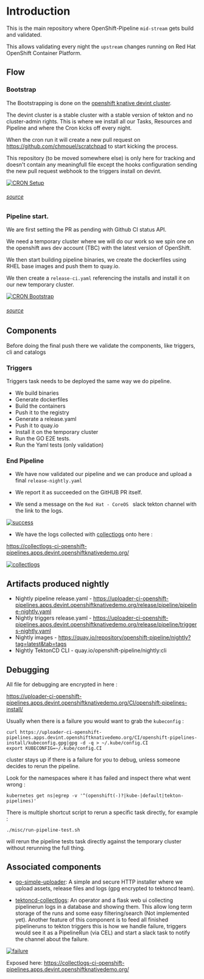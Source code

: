 # Introduction

This is the main repository where OpenShift-Pipeline `mid-stream` gets build and validated.

This allows validating every night the `upstream` changes running on Red Hat
OpenShift Container Platform.

## Flow

### Bootstrap

The Bootstrapping is done on the [openshift knative devint
cluster](https://github.com/openshift-knative/cluster-devint).

The devint cluster is a stable cluster with a stable version of tekton and no
cluster-admin rights. This is where we install all our Tasks, Resources and
Pipeline and where the Cron kicks off every night.

When the cron run it will create a new pull request on https://github.com/chmouel/scratchpad to start kicking the process.

This repository (to be moved somewhere else) is only here for tracking and
doesn't contain any meaningfull file except the hooks configuration sending the
new pull request webhook to the triggers install on devint.

[![CRON Setup](docs/images/cron-start.png)](docs/images/cron-start.png)

###### [source](docs/diagrams/cron-start.plantuml)

### Pipeline start.

We are first setting the PR as pending with Github CI status API.

We need a temporary cluster where we will do our work so we spin one on the
openshift aws dev account (TBC) with the latest version of OpenShift.

We then start building pipeline binaries, we create the
dockerfiles using RHEL base images and push them to quay.io.

We then create a `release-ci.yaml` referencing the installs and install it on
our new temporary cluster.

[![CRON Bootstrap](docs/images/pipeline-cibootstrap.png)](docs/images/pipeline-cibootstrap.png)

###### [source](docs/diagrams/pipeline-cibootstrap.plantuml)

## Components

Before doing the final push there we validate the components, like triggers, cli and catalogs

### Triggers

Triggers task needs to be deployed the same way we do pipeline.

- We build binaries
- Generate dockerfiles
- Build the containers
- Push it to the registry
- Generate a release.yaml
- Push it to quay.io
- Install it on the temporary cluster
- Run the GO E2E tests.
- Run the Yaml tests (only validation)

### End Pipeline

* We have now validated our pipeline and we can produce and upload a final
 `release-nightly.yaml`

* We report it as succeeded on the GitHUB PR itself.

* We send a message on the `Red Hat - CoreOS ` slack tekton channel with the
  link to the logs.

[![success](docs/images/success.png)](docs/images/success.png)

* We have the logs collected with [collectlogs](https://github.com/chmouel/tektoncd-collectlogs/) onto here :

https://collectlogs-ci-openshift-pipelines.apps.devint.openshiftknativedemo.org/

[![collectlogs](docs/images/collectlogs-screenshot.png)](docs/images/collectlogs-screenshot.png)

## Artifacts produced nightly

* Nightly pipeline release.yaml - https://uploader-ci-openshift-pipelines.apps.devint.openshiftknativedemo.org/release/pipeline/pipeline-nightly.yaml
* Nightly triggers release.yaml - https://uploader-ci-openshift-pipelines.apps.devint.openshiftknativedemo.org/release/pipeline/triggers-nightly.yaml
* Nightly images - https://quay.io/repository/openshift-pipeline/nightly?tag=latest&tab=tags
* Nightly TektonCD CLI - quay.io/openshift-pipeline/nightly:cli

## Debugging

All file for debugging are encrypted in here :

https://uploader-ci-openshift-pipelines.apps.devint.openshiftknativedemo.org/CI/openshift-pipelines-install/

Usually when there is a failure you would want to grab the `kubeconfig` :

```
curl https://uploader-ci-openshift-pipelines.apps.devint.openshiftknativedemo.org/CI/openshift-pipelines-install/kubeconfig.gpg|gpg -d -q > ~/.kube/config.CI
export KUBECONFIG=~/.kube/config.CI
```

cluster stays up if there is a failure for you to debug, unless someone decides
to rerun the pipeline.

Look for the namespaces where it has failed and inspect there what went wrong :

```
kubernetes get ns|egrep -v '^(openshift(-)?|kube-|default|tekton-pipelines)'
```

There is multiple shortcut script to rerun a specific task directly, for example :

```
./misc/run-pipeline-test.sh
```

will rerun the pipeline tests task directly against the temporary cluster
without rerunning the full thing.

## Associated components

* [go-simple-uploader](https://github.com/chmouel/go-simple-uploader): A simple
and secure HTTP installer where we upload assets, release files and logs
(gpg encrypted to tektoncd team).

* [tektoncd-collectlogs](https://github.com/chmouel/tektoncd-collectlogs/): An
operator and a flask web ui collecting pipelinerun logs in a database and
showing them. This allow long term storage of the runs and some easy
filtering/search (Not implemented yet). Another feature of this component is to
feed all finished pipelineruns to tekton triggers this is how we handle failure,
triggers would see it as a PipelineRun (via CEL) and start a slack task to
notify the channel about the failure.

[![failure](docs/images/failure.png)](docs/images/failure.png)

Exposed here: https://collectlogs-ci-openshift-pipelines.apps.devint.openshiftknativedemo.org/
